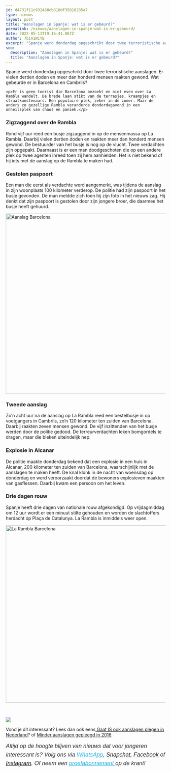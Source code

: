 ```yaml
---
id: d4731f11c932488cb810df35810285a7
type: nieuws
layout: post
title: "Aanslagen in Spanje: wat is er gebeurd?"
permalink: /nieuws/aanslagen-in-spanje-wat-is-er-gebeurd/
date: 2022-05-11T19:16:41.067Z
author: 7biA1WiYB
excerpt: "Spanje werd donderdag opgeschrikt door twee terroristische aanslagen. Er vielen dertien doden en meer dan honderd mensen raakten gewond. Wat gebeurde er in Barcelona en Cambrils?  "
seo:
  description: "Aanslagen in Spanje: wat is er gebeurd?"
  title: "Aanslagen in Spanje: wat is er gebeurd?"
---
```

Spanje werd donderdag opgeschrikt door twee terroristische aanslagen. Er vielen dertien doden en meer dan honderd mensen raakten gewond. Wat gebeurde er in Barcelona en Cambrils?  

    <p>Er is geen toerist die Barcelona bezoekt en niet even over La Rambla wandelt. De brede laan stikt van de terrasjes, kraampjes en straatkunstenaars. Een populaire plek, zeker in de zomer. Maar de anders zo gezellige Rambla veranderde donderdagavond in een onheilsplek van chaos en paniek.</p>
<h3>Zigzaggend over de Rambla</h3>
<p>Rond vijf uur reed een busje zigzaggend in op de mensenmassa op La Rambla. Daarbij vielen dertien doden en raakten meer dan honderd mensen gewond. De bestuurder van het busje is nog op de vlucht. Twee verdachten zijn opgepakt. Daarnaast is er een man doodgeschoten die op een andere plek op twee agenten inreed toen zij hem aanhielden. Het is niet bekend of hij iets met de aanslag op de Rambla te maken had.</p>
<h3>Gestolen paspoort</h3>
<p>Een man die eerst als verdachte werd aangemerkt, was tijdens de aanslag in zijn woonplaats 100 kilometer verderop. De politie had zijn paspoort in het busje gevonden. De man meldde zich toen hij zijn foto in het nieuws zag. Hij denkt dat zijn paspoort is gestolen door zijn jongere broer, die daarmee het busje heeft gehuurd.<br><div class="media media-element-container media-default"><div id="file-418781" class="file file-image file-image-jpeg">

        
  
  <div class="content">
    <img alt="Aanslag Barcelona" title="Foto ANP" height="567" width="850" class="media-element file-default" data-delta="1" src="https://7dagen.netlify.app/sites/default/files/Aanslag%20Barcelona%20ANP-52789048%20kl.jpg">  </div>

  
</div>
</div>
<h3>Tweede aanslag</h3>
<p>Zo’n acht uur na de aanslag op La Rambla reed een bestelbusje in op voetgangers in Cambrils, zo’n 120 kilometer ten zuiden van Barcelona. Daarbij raakten zeven mensen gewond. De vijf inzittenden van het busje werden door de politie gedood. De terreurverdachten leken bomgordels te dragen, maar die bleken uiteindelijk nep.</p>
<h3>Explosie in Alcanar</h3>
<p>De politie maakte donderdag bekend dat een explosie in een huis in Alcanar, 200 kilometer ten zuiden van Barcelona, waarschijnlijk met de aanslagen te maken heeft. De knal klonk in de nacht van woensdag op donderdag en werd veroorzaakt doordat de bewoners explosieven maakten van gasflessen. Daarbij kwam een persoon om het leven.</p>
<h3>Drie dagen rouw</h3>
<p>Spanje heeft drie dagen van nationale rouw afgekondigd. Op vrijdagmiddag om 12 uur wordt er een minuut stilte gehouden en worden de slachtoffers herdacht op Plaça de Catalunya. La Rambla is inmiddels weer open.<br><div class="media media-element-container media-default"><div id="file-418782" class="file file-image file-image-jpeg">

        
  
  <div class="content">
    <img alt="La Rambla Barcelona" title="Foto ANP" height="558" width="850" class="media-element file-default" data-delta="1" src="https://7dagen.netlify.app/sites/default/files/Aanslag%20La%20Rambla%20Barcelona%20ANP-52790582%20kl.jpg">  </div>

  
</div>
</div>
<p> </p>
<div class="kader">
<p><img class="kaderafbeelding" src="https://7dagen.netlify.app/sites/default/files/ff.png"></p>
<p>Vond je dit interessant? Lees dan ook eens<a href="https://7dagen.netlify.app/lifestyle/fenna-17-van-hoefwijzer-over-het-succes-van-paardentubers" target="_blank"> </a><a href="https://7dagen.netlify.app/nieuws/gaat-ook-aanslagen-plegen-nederland-0">Gaat IS ook aanslagen plegen in Nederland</a>? of <a href="https://7dagen.netlify.app/nieuws/minder-aanslagen-gepleegd-2016">Minder aanslagen gepleegd in 2016</a>.</p>
<p><em style="box-sizing: inherit; color: rgb(51, 51, 51); font-family: &quot;PT Sans&quot;, sans-serif; font-size: 18px; line-height: 27px;">Altijd op de hoogte blijven van nieuws dat voor jongeren interessant is? Volg ons via </em><em style="box-sizing: inherit; color: rgb(34, 179, 224); transition: color 0.3s ease; font-family: &quot;PT Sans&quot;, sans-serif; font-size: 18px; line-height: 27px;"><a href="https://7dagen.netlify.app/whatsapp" style="box-sizing: inherit; color: rgb(34, 179, 224); transition: color 0.3s ease; font-family: &quot;PT Sans&quot;, sans-serif; font-size: 18px; line-height: 27px;">WhatsApp</a></em><em style="box-sizing: inherit; color: rgb(51, 51, 51); font-family: &quot;PT Sans&quot;, sans-serif; font-size: 18px; line-height: 27px;">,</em><em style="box-sizing: inherit; color: rgb(34, 179, 224); transition: color 0.3s ease; font-family: &quot;PT Sans&quot;, sans-serif; font-size: 18px; line-height: 27px;"><a href="https://7dagen.netlify.app/whatsapp" style="box-sizing: inherit; color: rgb(34, 179, 224); transition: color 0.3s ease; font-family: &quot;PT Sans&quot;, sans-serif; font-size: 18px; line-height: 27px;"> </a></em><em style="box-sizing: inherit; color: rgb(51, 51, 51); font-family: &quot;PT Sans&quot;, sans-serif; font-size: 18px; line-height: 27px;"><a href="https://www.snapchat.com/add/sevendaysnl">Snapchat</a>, <a href="https://www.facebook.com/7Daysnl?ref=bookmarks">Facebook </a>of <a href="https://instagram.com/7DAysnl/">Instagram</a>. Of </em><em style="box-sizing: inherit; color: rgb(51, 51, 51); font-family: &quot;PT Sans&quot;, sans-serif; font-size: 18px; line-height: 27px;">neem een </em><a href="https://abonneren.sevendays.nl/abonneren/abonnementen/ae/artikel" style="box-sizing: inherit; color: rgb(34, 179, 224); transition: color 0.3s ease; font-family: &quot;PT Sans&quot;, sans-serif; font-size: 18px; line-height: 27px;"><em style="box-sizing: inherit;">proefabonnement </em></a><em style="box-sizing: inherit; color: rgb(51, 51, 51); font-family: &quot;PT Sans&quot;, sans-serif; font-size: 18px; line-height: 27px;">op de krant!</em></p>
</div>
  
